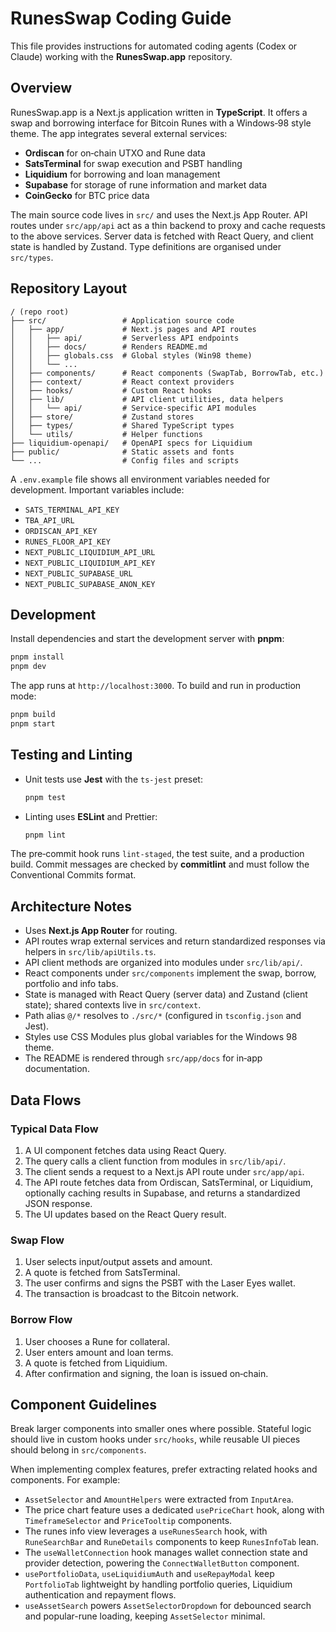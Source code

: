 # RunesSwap Coding Guide

This file provides instructions for automated coding agents (Codex or Claude) working with the **RunesSwap.app** repository.

## Overview

RunesSwap.app is a Next.js application written in **TypeScript**. It offers a swap and borrowing interface for Bitcoin Runes with a Windows‑98 style theme. The app integrates several external services:

* **Ordiscan** for on‑chain UTXO and Rune data
* **SatsTerminal** for swap execution and PSBT handling
* **Liquidium** for borrowing and loan management
* **Supabase** for storage of rune information and market data
* **CoinGecko** for BTC price data

The main source code lives in `src/` and uses the Next.js App Router.
API routes under `src/app/api` act as a thin backend to proxy and cache requests to the above services. Server data is fetched with React Query, and client state is handled by Zustand. Type definitions are organised under `src/types`.

## Repository Layout

```text
/ (repo root)
├── src/                 # Application source code
│   ├── app/             # Next.js pages and API routes
│   │   ├── api/         # Serverless API endpoints
│   │   ├── docs/        # Renders README.md
│   │   ├── globals.css  # Global styles (Win98 theme)
│   │   └── ...
│   ├── components/      # React components (SwapTab, BorrowTab, etc.)
│   ├── context/         # React context providers
│   ├── hooks/           # Custom React hooks
│   ├── lib/             # API client utilities, data helpers
│   │   └── api/         # Service-specific API modules
│   ├── store/           # Zustand stores
│   ├── types/           # Shared TypeScript types
│   └── utils/           # Helper functions
├── liquidium-openapi/   # OpenAPI specs for Liquidium
├── public/              # Static assets and fonts
└── ...                  # Config files and scripts
```

A `.env.example` file shows all environment variables needed for development. Important variables include:

* `SATS_TERMINAL_API_KEY`
* `TBA_API_URL`
* `ORDISCAN_API_KEY`
* `RUNES_FLOOR_API_KEY`
* `NEXT_PUBLIC_LIQUIDIUM_API_URL`
* `NEXT_PUBLIC_LIQUIDIUM_API_KEY`
* `NEXT_PUBLIC_SUPABASE_URL`
* `NEXT_PUBLIC_SUPABASE_ANON_KEY`

## Development

Install dependencies and start the development server with **pnpm**:

```bash
pnpm install
pnpm dev
```

The app runs at `http://localhost:3000`.
To build and run in production mode:

```bash
pnpm build
pnpm start
```

## Testing and Linting

* Unit tests use **Jest** with the `ts-jest` preset:

  ```bash
  pnpm test
  ```
* Linting uses **ESLint** and Prettier:

  ```bash
  pnpm lint
  ```

The pre‑commit hook runs `lint-staged`, the test suite, and a production build. Commit messages are checked by **commitlint** and must follow the Conventional Commits format.

## Architecture Notes

* Uses **Next.js App Router** for routing.
* API routes wrap external services and return standardized responses via helpers in `src/lib/apiUtils.ts`.
* API client methods are organized into modules under `src/lib/api/`.
* React components under `src/components` implement the swap, borrow, portfolio and info tabs.
* State is managed with React Query (server data) and Zustand (client state); shared contexts live in `src/context`.
* Path alias `@/*` resolves to `./src/*` (configured in `tsconfig.json` and Jest).
* Styles use CSS Modules plus global variables for the Windows 98 theme.
* The README is rendered through `src/app/docs` for in‑app documentation.

## Data Flows

### Typical Data Flow

1. A UI component fetches data using React Query.
2. The query calls a client function from modules in `src/lib/api/`.
3. The client sends a request to a Next.js API route under `src/app/api`.
4. The API route fetches data from Ordiscan, SatsTerminal, or Liquidium, optionally caching results in Supabase, and returns a standardized JSON response.
5. The UI updates based on the React Query result.

### Swap Flow

1. User selects input/output assets and amount.
2. A quote is fetched from SatsTerminal.
3. The user confirms and signs the PSBT with the Laser Eyes wallet.
4. The transaction is broadcast to the Bitcoin network.

### Borrow Flow

1. User chooses a Rune for collateral.
2. User enters amount and loan terms.
3. A quote is fetched from Liquidium.
4. After confirmation and signing, the loan is issued on‑chain.

## Component Guidelines

Break larger components into smaller ones where possible. Stateful logic should live in custom hooks under `src/hooks`, while reusable UI pieces should belong in `src/components`.

When implementing complex features, prefer extracting related hooks and components. For example:

* `AssetSelector` and `AmountHelpers` were extracted from `InputArea`.
* The price chart feature uses a dedicated `usePriceChart` hook, along with `TimeframeSelector` and `PriceTooltip` components.
* The runes info view leverages a `useRunesSearch` hook, with `RuneSearchBar` and `RuneDetails` components to keep `RunesInfoTab` lean.
* The `useWalletConnection` hook manages wallet connection state and provider detection, powering the `ConnectWalletButton` component.
* `usePortfolioData`, `useLiquidiumAuth` and `useRepayModal` keep `PortfolioTab` lightweight by handling portfolio queries, Liquidium authentication and repayment flows.
* `useAssetSearch` powers `AssetSelectorDropdown` for debounced search and popular-rune loading, keeping `AssetSelector` minimal.
